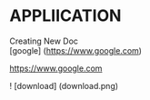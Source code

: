 # APPLIICATION
Creating New Doc  
[google] (https://www.google.com)  

<https://www.google.com>

! [download] (download.png)







